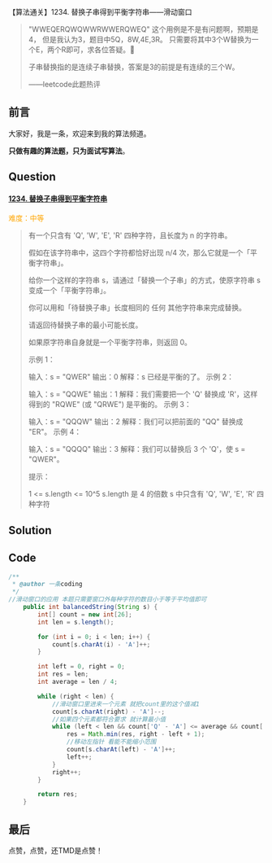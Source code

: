 【算法通关】1234. 替换子串得到平衡字符串——滑动窗口

>"WWEQERQWQWWRWWERQWEQ" 这个用例是不是有问题啊，预期是4， 但是我认为3，题目中5Q，8W,4E,3R。 只需要将其中3个W替换为一个E，两个R即可，求各位答疑。
>
>
>
>子串替换指的是连续子串替换，答案是3的前提是有连续的三个W。
>
>——leetcode此题热评

## 前言

大家好，我是一条，欢迎来到我的算法频道。

**只做有趣的算法题，只为面试写算法**。

## Question

#### [1234. 替换子串得到平衡字符串](https://leetcode-cn.com/problems/replace-the-substring-for-balanced-string/)

<font color=orange>难度：中等</font>

>有一个只含有 'Q', 'W', 'E', 'R' 四种字符，且长度为 n 的字符串。
>
>假如在该字符串中，这四个字符都恰好出现 n/4 次，那么它就是一个「平衡字符串」。
>
> 
>
>给你一个这样的字符串 s，请通过「替换一个子串」的方式，使原字符串 s 变成一个「平衡字符串」。
>
>你可以用和「待替换子串」长度相同的 任何 其他字符串来完成替换。
>
>请返回待替换子串的最小可能长度。
>
>如果原字符串自身就是一个平衡字符串，则返回 0。
>
> 
>
>示例 1：
>
>输入：s = "QWER"
>输出：0
>解释：s 已经是平衡的了。
>示例 2：
>
>输入：s = "QQWE"
>输出：1
>解释：我们需要把一个 'Q' 替换成 'R'，这样得到的 "RQWE" (或 "QRWE") 是平衡的。
>示例 3：
>
>输入：s = "QQQW"
>输出：2
>解释：我们可以把前面的 "QQ" 替换成 "ER"。 
>示例 4：
>
>输入：s = "QQQQ"
>输出：3
>解释：我们可以替换后 3 个 'Q'，使 s = "QWER"。
>
>
>提示：
>
>1 <= s.length <= 10^5
>s.length 是 4 的倍数
>s 中只含有 'Q', 'W', 'E', 'R' 四种字符

## Solution

> 



## Code

```java
/**
 * @author 一条coding
 */
//滑动窗口的应用 本题只需要窗口外每种字符的数目小于等于平均值即可
    public int balancedString(String s) {
        int[] count = new int[26];
        int len = s.length();

        for (int i = 0; i < len; i++) {
            count[s.charAt(i) - 'A']++;
        }

        int left = 0, right = 0;
        int res = len;
        int average = len / 4;

        while (right < len) {
            //滑动窗口里进来一个元素 就把count里的这个值减1
            count[s.charAt(right) - 'A']--;
            //如果四个元素都符合要求 就计算最小值
            while (left < len && count['Q' - 'A'] <= average && count['W' - 'A'] <= average && count['E' - 'A'] <= average && count['R' - 'A'] <= average) {
                res = Math.min(res, right - left + 1);
                //移动左指针 看能不能缩小范围
                count[s.charAt(left) - 'A']++;
                left++;
            }
            right++;
        }

        return res;
    }
```

## 最后

点赞，点赞，还TMD是点赞！

